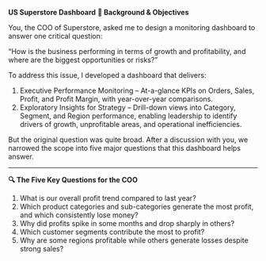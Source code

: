 **US Superstore Dashboard**
**📌 Background & Objectives**

You, the COO of Superstore, asked me to design a monitoring dashboard to answer one critical question:

  “How is the business performing in terms of growth and profitability, and where are the biggest opportunities or risks?”

To address this issue, I developed a dashboard that delivers:
1.	Executive Performance Monitoring – At-a-glance KPIs on Orders, Sales, Profit, and Profit Margin, with year-over-year comparisons.
2.	Exploratory Insights for Strategy – Drill-down views into Category, Segment, and Region performance, enabling leadership to identify drivers of growth, unprofitable areas, and operational inefficiencies.

But the original question was quite broad. After a discussion with you, we narrowed the scope into five major questions that this dashboard helps answer. 

______________________________________________________________________________________________________________________________________________________________________________________________________________

**🔍 The Five Key Questions for the COO**

1.	What is our overall profit trend compared to last year?
2.	Which product categories and sub-categories generate the most profit, and which consistently lose money?
3.	Why did profits spike in some months and drop sharply in others?
4.	Which customer segments contribute the most to profit?
5.	Why are some regions profitable while others generate losses despite strong sales?

